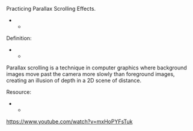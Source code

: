 Practicing Parallax Scrolling Effects.
- -


Definition:
- - 
Parallax scrolling is a technique in computer graphics where background images move past the camera more slowly than foreground images, creating an illusion of depth in a 2D scene of distance.


Resource:
- -
https://www.youtube.com/watch?v=mxHoPYFsTuk